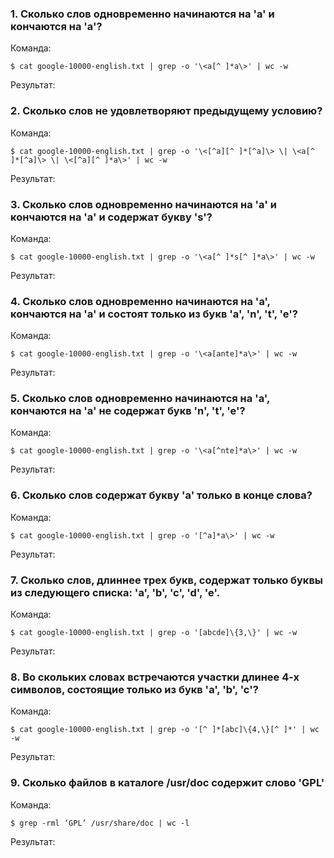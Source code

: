 ### 1. Сколько слов одновременно начинаются на 'a' и кончаются на 'a'?

Команда:

```
$ cat google-10000-english.txt | grep -o '\<a[^ ]*a\>' | wc -w
```

Результат:

### 2. Сколько слов не удовлетворяют предыдущему условию?

Команда:

```
$ cat google-10000-english.txt | grep -o '\<[^a][^ ]*[^a]\> \| \<a[^ ]*[^a]\> \| \<[^a][^ ]*a\>' | wc -w
```

Результат:

### 3. Сколько слов одновременно начинаются на 'a' и кончаются на 'a' и содержат букву 's'?

Команда:

```
$ cat google-10000-english.txt | grep -o '\<a[^ ]*s[^ ]*a\>' | wc -w
```

Результат:

### 4. Сколько слов одновременно начинаются на 'a', кончаются на 'a' и состоят только из букв 'a', 'n', 't', 'e'?

Команда:

```
$ cat google-10000-english.txt | grep -o '\<a[ante]*a\>' | wc -w
```

Результат:

### 5. Сколько слов одновременно начинаются на 'a', кончаются на 'a' не содержат букв 'n', 't', 'e'?

Команда:

```
$ cat google-10000-english.txt | grep -o '\<a[^nte]*a\>' | wc -w
```

Результат:

### 6. Сколько слов содержат букву 'a' только в конце слова?

Команда:

```
$ cat google-10000-english.txt | grep -o '[^a]*a\>' | wc -w
```

Результат:

### 7. Сколько слов, длиннее трех букв, содержат только буквы из следующего списка: 'a', 'b', 'c', 'd', 'e'.

Команда:

```
$ cat google-10000-english.txt | grep -o '[abcde]\{3,\}' | wc -w
```

Результат:

### 8. Во скольких словах встречаются участки длинее 4-х символов, состоящие только из букв 'a', 'b', 'c'?

Команда:

```
$ cat google-10000-english.txt | grep -o '[^ ]*[abc]\{4,\}[^ ]*' | wc -w
```

Результат:

### 9. Сколько файлов в каталоге /usr/doc содержит слово 'GPL'

Команда:


```
$ grep -rml ‘GPL’ /usr/share/doc | wc -l
```

Результат:
